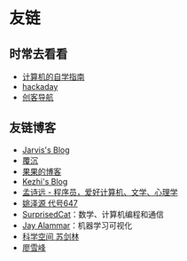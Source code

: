 # 友链
## 时常去看看

- [计算机的自学指南](https://csdiy.wiki/)
- [hackaday](https://hackaday.com/)
- [创客导航](https://mc.dfrobot.com.cn/links/)

## 友链博客

- [Jarvis's Blog](https://www.jarvis73.com/)
- [覆沉](https://blog.ryey.icu/)
- [果果的博客](https://gwyxjtu.github.io/)
- [Kezhi's Blog](https://kezhi.tech)
- [孟诗远 - 程序员，爱好计算机、文学、心理学](https://blog.mxslly.com/)
- [姚泽源 代号647](https://www.yaozeyuan.online/)
- [SurprisedCat](https://surprisedcat.github.io/)：数学、计算机编程和通信
- [Jay Alammar](https://jalammar.github.io/)：机器学习可视化
- [科学空间 苏剑林](https://kexue.fm/)
- [廖雪峰](https://liaoxuefeng.com/blogs/all/)
